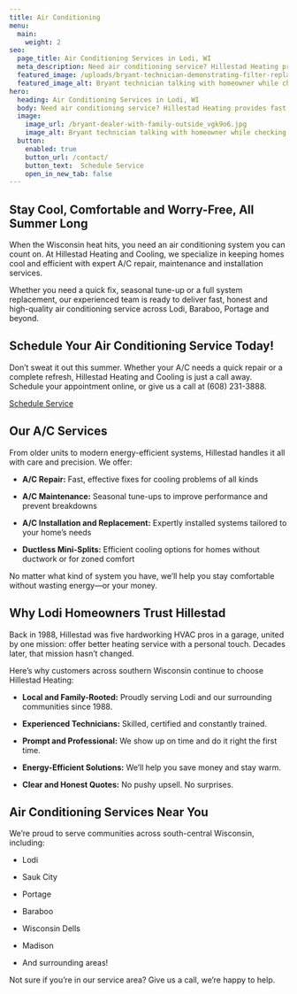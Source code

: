 ```yaml
---
title: Air Conditioning
menu:
  main:
    weight: 2
seo:
  page_title: Air Conditioning Services in Lodi, WI
  meta_description: Need air conditioning service? Hillestad Heating provides fast, reliable A/C repairs and installations across south-central Wisconsin.
  featured_image: /uploads/bryant-technician-demonstrating-filter-replacement-1000.jpg
  featured_image_alt: Bryant technician talking with homeowner while checking air filter and furnace
hero: 
  heading: Air Conditioning Services in Lodi, WI
  body: Need air conditioning service? Hillestad Heating provides fast, reliable A/C repairs and installations across south-central Wisconsin.
  image: 
    image_url: /bryant-dealer-with-family-outside_vgk9o6.jpg
    image_alt: Bryant technician talking with homeowner while checking air filter and furnace
  button:
    enabled: true
    button_url: /contact/ 
    button_text:  Schedule Service
    open_in_new_tab: false
---
```


## Stay Cool, Comfortable and Worry-Free, All Summer Long

When the Wisconsin heat hits, you need an air conditioning system you can count on. At Hillestad Heating and Cooling, we specialize in keeping homes cool and efficient with expert A/C repair, maintenance and installation services.

Whether you need a quick fix, seasonal tune-up or a full system replacement, our experienced team is ready to deliver fast, honest and high-quality air conditioning service across Lodi, Baraboo, Portage and beyond.

<div class="breakout bg-black flow">
  <h2 class="no-margin">Schedule Your Air Conditioning Service Today!</h2>

Don’t sweat it out this summer. Whether your A/C needs a quick repair or a complete refresh, Hillestad Heating and Cooling is just a call away. Schedule your appointment online, or give us a call at (608) 231-3888.

  <a class="btn btn--primary" href="/contact/">Schedule Service</a>

</div>

## Our A/C Services

From older units to modern energy-efficient systems, Hillestad handles it all with care and precision. We offer:

*	**A/C Repair:** Fast, effective fixes for cooling problems of all kinds

*	**A/C Maintenance:** Seasonal tune-ups to improve performance and prevent breakdowns

*	**A/C Installation and Replacement:** Expertly installed systems tailored to your home’s needs

*	**Ductless Mini-Splits:** Efficient cooling options for homes without ductwork or for zoned comfort

No matter what kind of system you have, we’ll help you stay comfortable without wasting energy—or your money.

## Why Lodi Homeowners Trust Hillestad

Back in 1988, Hillestad was five hardworking HVAC pros in a garage, united by one mission: offer better heating service with a personal touch. Decades later, that mission hasn’t changed.

Here’s why customers across southern Wisconsin continue to choose Hillestad Heating:

*	**Local and Family-Rooted:** Proudly serving Lodi and our surrounding communities since 1988.

*	**Experienced Technicians:** Skilled, certified and constantly trained.

*	**Prompt and Professional:** We show up on time and do it right the first time.

*	**Energy-Efficient Solutions:** We’ll help you save money and stay warm.

*	**Clear and Honest Quotes:** No pushy upsell. No surprises.

## Air Conditioning Services Near You

We’re proud to serve communities across south-central Wisconsin, including:

*	Lodi

*	Sauk City

*	Portage

*	Baraboo

*	Wisconsin Dells

*	Madison

*	And surrounding areas!

Not sure if you’re in our service area? Give us a call, we’re happy to help.